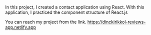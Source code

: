 In this project, I created a contact application using React. With this application, I practiced the component structure of React.js

You can reach my project from the link.
https://dinckirikkol-reviews-app.netlify.app
